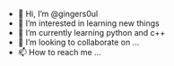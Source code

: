 - 👋 Hi, I’m @gingers0ul
- 👀 I’m interested in learning new things
- 🌱 I’m currently learning python and c++
- 💞️ I’m looking to collaborate on ...
- 📫 How to reach me ...

<!---
gingers0ul/gingers0ul is a ✨ special ✨ repository because its `README.md` (this file) appears on your GitHub profile.
You can click the Preview link to take a look at your changes.
--->
